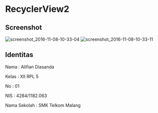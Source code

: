 # RecyclerView2

## Screenshot 
![screenshot_2016-11-08-10-33-04](https://cloud.githubusercontent.com/assets/22438078/20410210/94acaac6-ad4e-11e6-99a0-bf3aad753cdd.jpg)
![screenshot_2016-11-08-10-33-11](https://cloud.githubusercontent.com/assets/22438078/20410211/9634c50e-ad4e-11e6-824d-5406a3c08727.jpg)


## Identitas

Nama          : Alifian Diasanda

Kelas         : XII RPL 5

No            : 01

NIS           : 4284/1182.063

Nama Sekolah  : SMK Telkom Malang
